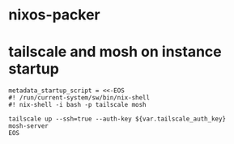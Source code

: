 # nixos-packer

# tailscale and mosh on instance startup

```
metadata_startup_script = <<-EOS
#! /run/current-system/sw/bin/nix-shell
#! nix-shell -i bash -p tailscale mosh

tailscale up --ssh=true --auth-key ${var.tailscale_auth_key}
mosh-server
EOS
```
